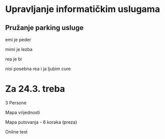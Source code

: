 # Upravljanje informatičkim uslugama
## Pružanje parking usluge
emi je peder

mimi je lezba

rea je bi


nisi posebna rea i ja ljubim cure


# Za 24.3. treba 
3 Persone

Mapa vrijednosti

Mapa putovanja - 6 koraka (preza)

Online test
